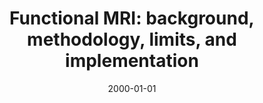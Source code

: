 ---
title: "Functional MRI: background, methodology, limits, and implementation"
date: 2000-01-01
authors_string: Peter Bandettini, R. Birn, K. Donahue
authors:
   - Peter Bandettini
   - R. Birn
   - K. Donahue
author_ids:
   - peter_bandettini
   - rasmus_birn
journal: ''
volume: 
issue: 
pages: 978-1014
book_title: ''
publisher: 'Cambridge University Press'
abstract: ''
project_id: 
paper_url: 
doi: 
data_loc: ''
code_loc: ''
file: '/assets/publications//assets/publications/'
file_name: '/assets/publications/'
type: book_chapter
pub_str: 'In:  (2000)'
layout: publication 
---